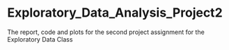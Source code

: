 Exploratory_Data_Analysis_Project2
==================================

The report, code and plots for the second project assignment for the Exploratory Data Class
